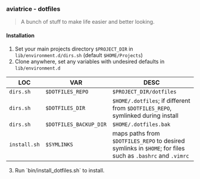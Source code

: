 ### aviatrice - dotfiles
>A bunch of stuff to make life easier and better looking.

#### Installation
<ol>
    <li>Set your main projects directory <code>$PROJECT_DIR</code> in <code>lib/environment.d/dirs.sh</code> (default <code>$HOME/Projects</code>)</li>
    <li>Clone anywhere, set any variables with undesired defaults in <code>lib/environment.d</code></li>
</ol>

| LOC          | VAR                    | DESC                                                                                                      |
|--------------|------------------------|-----------------------------------------------------------------------------------------------------------|
| `dirs.sh`    | `$DOTFILES_REPO`       | `$PROJECT_DIR/dotfiles`                                                                                   |
| `dirs.sh`    | `$DOTFILES_DIR`        | `$HOME/.dotfiles`; if different from `$DOTFILES_REPO`, symlinked during install                           |
| `dirs.sh`    | `$DOTFILES_BACKUP_DIR` | `$HOME/.dotfiles.bak`                                                                                     |
| `install.sh` | `$SYMLINKS`            | maps paths from `$DOTFILES_REPO` to desired symlinks in `$HOME`; for files such as `.bashrc` and `.vimrc` |

<ol start=3>
    <li>Run `bin/install_dotfiles.sh` to install.</li>
</ol>

